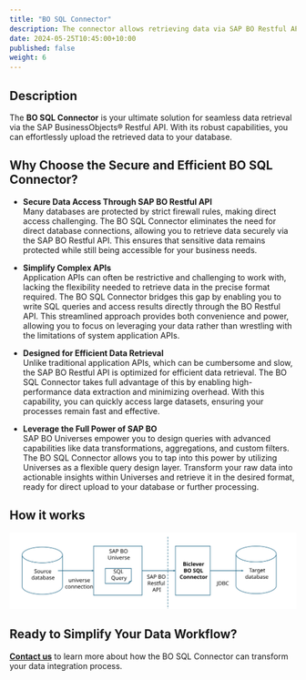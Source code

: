 ```yaml
---
title: "BO SQL Connector"
description: The connector allows retrieving data via SAP BO Restful API and uploading them to a database.
date: 2024-05-25T10:45:00+10:00
published: false
weight: 6
---
```


## Description
The **BO SQL Connector** is your ultimate solution for seamless data retrieval via the SAP BusinessObjects® Restful API. With its robust capabilities, you can effortlessly upload the retrieved data to your database.

## Why Choose the Secure and Efficient BO SQL Connector?

- **Secure Data Access Through SAP BO Restful API**  
  Many databases are protected by strict firewall rules, making direct access challenging. The BO SQL Connector eliminates the need for direct database connections, allowing you to retrieve data securely via the SAP BO Restful API. This ensures that sensitive data remains protected while still being accessible for your business needs.

- **Simplify Complex APIs**  
  Application APIs can often be restrictive and challenging to work with, lacking the flexibility needed to retrieve data in the precise format required. The BO SQL Connector bridges this gap by enabling you to write SQL queries and access results directly through the BO Restful API. This streamlined approach provides both convenience and power, allowing you to focus on leveraging your data rather than wrestling with the limitations of system application APIs.

- **Designed for Efficient Data Retrieval**  
  Unlike traditional application APIs, which can be cumbersome and slow, the SAP BO Restful API is optimized for efficient data retrieval. The BO SQL Connector takes full advantage of this by enabling high-performance data extraction and minimizing overhead. With this capability, you can quickly access large datasets, ensuring your processes remain fast and effective.

- **Leverage the Full Power of SAP BO**  
  SAP BO Universes empower you to design queries with advanced capabilities like data transformations, aggregations, and custom filters. The BO SQL Connector allows you to tap into this power by utilizing Universes as a flexible query design layer. Transform your raw data into actionable insights within Universes and retrieve it in the desired format, ready for direct upload to your database or further processing.

## How it works

![bosqlconnector](/images/pages/bosqlconnector.svg)

## Ready to Simplify Your Data Workflow?

[**Contact us**](https://biclever.com/contact/) to learn more about how the BO SQL Connector can transform your data integration process.
